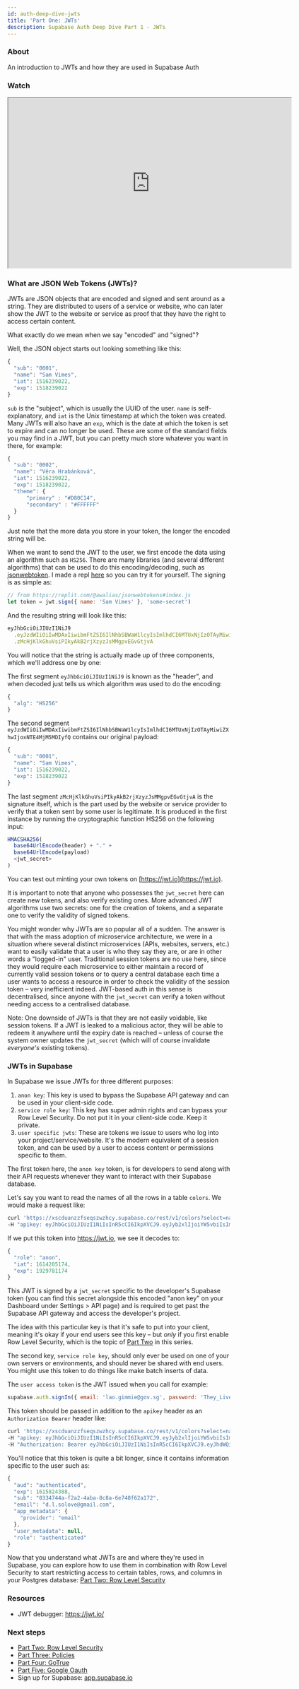 ```yaml
---
id: auth-deep-dive-jwts
title: 'Part One: JWTs'
description: Supabase Auth Deep Dive Part 1 - JWTs
---
```


### About

An introduction to JWTs and how they are used in Supabase Auth

### Watch

<iframe className="w-full video-with-border" width="640" height="385" src="https://www.youtube-nocookie.com/embed/v3Exg5YpJvE" frameBorder="1" allow="accelerometer; autoplay; clipboard-write; encrypted-media; gyroscope; picture-in-picture" allowFullScreen></iframe>

### What are JSON Web Tokens (JWTs)?

JWTs are JSON objects that are encoded and signed and sent around as a string. They are distributed to users of a service or website, who can later show the JWT to the website or service as proof that they have the right to access certain content.

What exactly do we mean when we say "encoded" and "signed"?

Well, the JSON object starts out looking something like this:

```js
{
  "sub": "0001",
  "name": "Sam Vimes",
  "iat": 1516239022,
  "exp": 1518239022
}
```

`sub` is the "subject", which is usually the UUID of the user. `name` is self-explanatory, and `iat` is the Unix timestamp at which the token was created. Many JWTs will also have an `exp`, which is the date at which the token is set to expire and can no longer be used. These are some of the standard fields you may find in a JWT, but you can pretty much store whatever you want in there, for example:

```js
{
  "sub": "0002",
  "name": "Věra Hrabánková",
  "iat": 1516239022,
  "exp": 1518239022,
  "theme": {
      "primary" : "#D80C14",
      "secondary" : "#FFFFFF"
  }
}
```

Just note that the more data you store in your token, the longer the encoded string will be.

When we want to send the JWT to the user, we first encode the data using an algorithm such as `HS256`. There are many libraries (and several different algorithms) that can be used to do this encoding/decoding, such as [jsonwebtoken](https://www.npmjs.com/package/jsonwebtoken). I made a repl [here](https://replit.com/@awalias/jsonwebtokens#index.js) so you can try it for yourself. The signing is as simple as:

```js
// from https://replit.com/@awalias/jsonwebtokens#index.js
let token = jwt.sign({ name: 'Sam Vimes' }, 'some-secret')
```

And the resulting string will look like this:

```js
eyJhbGciOiJIUzI1NiJ9
  .eyJzdWIiOiIwMDAxIiwibmFtZSI6IlNhbSBWaW1lcyIsImlhdCI6MTUxNjIzOTAyMiwiZXhwIjoxNTE4MjM5MDIyfQ
  .zMcHjKlkGhuVsiPIkyAkB2rjXzyzJsMMgpvEGvGtjvA
```

You will notice that the string is actually made up of three components, which we'll address one by one:

The first segment `eyJhbGciOiJIUzI1NiJ9` is known as the "header", and when decoded just tells us which algorithm was used to do the encoding:

```js
{
  "alg": "HS256"
}
```

The second segment `eyJzdWIiOiIwMDAxIiwibmFtZSI6IlNhbSBWaW1lcyIsImlhdCI6MTUxNjIzOTAyMiwiZXhwIjoxNTE4MjM5MDIyfQ` contains our original payload:

```js
{
  "sub": "0001",
  "name": "Sam Vimes",
  "iat": 1516239022,
  "exp": 1518239022
}
```

The last segment `zMcHjKlkGhuVsiPIkyAkB2rjXzyzJsMMgpvEGvGtjvA` is the signature itself, which is the part used by the website or service provider to verify that a token sent by some user is legitimate. It is produced in the first instance by running the cryptographic function HS256 on the following input:

```js
HMACSHA256(
  base64UrlEncode(header) + "." +
  base64UrlEncode(payload)
  <jwt_secret>
)
```

You can test out minting your own tokens on [https://jwt.io](https://jwt.io).

It is important to note that anyone who possesses the `jwt_secret` here can create new tokens, and also verify existing ones. More advanced JWT algorithms use two secrets: one for the creation of tokens, and a separate one to verify the validity of signed tokens.

You might wonder why JWTs are so popular all of a sudden. The answer is that with the mass adoption of microservice architecture, we were in a situation where several distinct microservices (APIs, websites, servers, etc.) want to easily validate that a user is who they say they are, or are in other words a "logged-in" user. Traditional session tokens are no use here, since they would require each microservice to either maintain a record of currently valid session tokens or to query a central database each time a user wants to access a resource in order to check the validity of the session token – very inefficient indeed. JWT-based auth in this sense is decentralised, since anyone with the `jwt_secret` can verify a token without needing access to a centralised database.

Note: One downside of JWTs is that they are not easily voidable, like session tokens. If a JWT is leaked to a malicious actor, they will be able to redeem it anywhere until the expiry date is reached – unless of course the system owner updates the `jwt_secret` (which will of course invalidate _everyone's_ existing tokens).

### JWTs in Supabase

In Supabase we issue JWTs for three different purposes:

1. `anon key`: This key is used to bypass the Supabase API gateway and can be used in your client-side code.
2. `service role key`: This key has super admin rights and can bypass your Row Level Security. Do not put it in your client-side code. Keep it private.
3. `user specific jwts`: These are tokens we issue to users who log into your project/service/website. It's the modern equivalent of a session token, and can be used by a user to access content or permissions specific to them.

The first token here, the `anon key` token, is for developers to send along with their API requests whenever they want to interact with their Supabase database.

Let's say you want to read the names of all the rows in a table `colors`. We would make a request like:

```bash
curl 'https://xscduanzzfseqszwzhcy.supabase.co/rest/v1/colors?select=name' \
-H "apikey: eyJhbGciOiJIUzI1NiIsInR5cCI6IkpXVCJ9.eyJyb2xlIjoiYW5vbiIsImlhdCI6MTYxNDIwNTE3NCwiZXhwIjoxOTI5NzgxMTc0fQ.-NBR1WnZyQGpRLdXJfgfpszoZ0EeE6KHatJsDPLIX8c"
```

If we put this token into https://jwt.io, we see it decodes to:

```js
{
  "role": "anon",
  "iat": 1614205174,
  "exp": 1929781174
}
```

This JWT is signed by a `jwt_secret` specific to the developer's Supabase token (you can find this secret alongside this encoded "anon key" on your Dashboard under Settings > API page) and is required to get past the Supabase API gateway and access the developer's project.

The idea with this particular key is that it's safe to put into your client, meaning it's okay if your end users see this key – but _only_ if you first enable Row Level Security, which is the topic of [Part Two](/docs/learn/auth-deep-dive/auth-row-level-security) in this series.

The second key, `service role key`, should only ever be used on one of your own servers or environments, and should never be shared with end users. You might use this token to do things like make batch inserts of data.

The `user access token` is the JWT issued when you call for example:

```js
supabase.auth.signIn({ email: 'lao.gimmie@gov.sg', password: 'They_Live_1988!' })
```

This token should be passed in addition to the `apikey` header as an `Authorization Bearer` header like:

```bash
curl 'https://xscduanzzfseqszwzhcy.supabase.co/rest/v1/colors?select=name' \
-H "apikey: eyJhbGciOiJIUzI1NiIsInR5cCI6IkpXVCJ9.eyJyb2xlIjoiYW5vbiIsImlhdCI6MTYxNDIwNTE3NCwiZXhwIjoxOTI5NzgxMTc0fQ.-NBR1WnZyQGpRLdXJfgfpszoZ0EeE6KHatJsDPLIX8c" \
-H "Authorization: Bearer eyJhbGciOiJIUzI1NiIsInR5cCI6IkpXVCJ9.eyJhdWQiOiJhdXRoZW50aWNhdGVkIiwiZXhwIjoxNjE1ODI0Mzg4LCJzdWIiOiIwMzM0NzQ0YS1mMmEyLTRhYmEtOGM4YS02ZTc0OGY2MmExNzIiLCJlbWFpbCI6InNvbWVvbmVAZW1haWwuY29tIiwiYXBwX21ldGFkYXRhIjp7InByb3ZpZGVyIjoiZW1haWwifSwidXNlcl9tZXRhZGF0YSI6bnVsbCwicm9sZSI6ImF1dGhlbnRpY2F0ZWQifQ.I-_oSsJamtinGxniPETBf-ezAUwDW2sY9bJIThvdX9s"
```

You'll notice that this token is quite a bit longer, since it contains information specific to the user such as:

```js
{
  "aud": "authenticated",
  "exp": 1615824388,
  "sub": "0334744a-f2a2-4aba-8c8a-6e748f62a172",
  "email": "d.l.solove@gmail.com",
  "app_metadata": {
    "provider": "email"
  },
  "user_metadata": null,
  "role": "authenticated"
}
```

Now that you understand what JWTs are and where they're used in Supabase, you can explore how to use them in combination with Row Level Security to start restricting access to certain tables, rows, and columns in your Postgres database: [Part Two: Row Level Security](/docs/learn/auth-deep-dive/auth-row-level-security)

### Resources

- JWT debugger: https://jwt.io/​

### Next steps

<!-- - Watch [Part One: JWTs](/docs/learn/auth-deep-dive/auth-deep-dive-jwts) -->

- [Part Two: Row Level Security](/docs/learn/auth-deep-dive/auth-row-level-security)
- [Part Three: Policies](/docs/learn/auth-deep-dive/auth-policies)
- [Part Four: GoTrue](/docs/learn/auth-deep-dive/auth-gotrue)
- [Part Five: Google Oauth](/docs/learn/auth-deep-dive/auth-google-oauth)
- Sign up for Supabase: [app.supabase.io](https://app.supabase.io)
